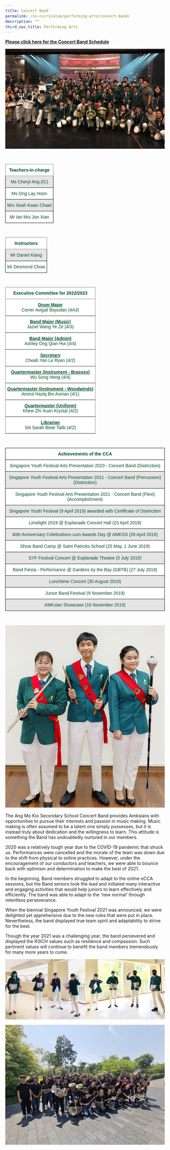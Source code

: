 ```yaml
---
title: Concert Band
permalink: /co-curriculum/performing-arts/concert-band/
description: ""
third_nav_title: Performing Arts
---
```

<p><a href="https://docs.google.com/spreadsheets/d/1I-6xIS6JD1ctN0a8kYlS_KX-zckLLbC9vOnHlqkWPho/edit#gid=0"><strong>Please click here for the Concert Band Schedule</strong></a></p>

![Symphonic Band](/images/Band%203.jpeg)

<br>
<style type="text/css">
.tg  {border-collapse:collapse;border-spacing:0;}
.tg td{border-color:black;border-style:solid;border-width:1px;font-family:Arial, sans-serif;font-size:14px;
  overflow:hidden;padding:10px 5px;word-break:normal;}
.tg th{border-color:black;border-style:solid;border-width:1px;font-family:Arial, sans-serif;font-size:14px;
  font-weight:normal;overflow:hidden;padding:10px 5px;word-break:normal;}
.tg .tg-mwbt{background-color:#FFF;border-color:inherit;color:#004D2E;font-weight:bold;text-align:center;vertical-align:middle}
.tg .tg-bapb{background-color:#E5E5E5;color:#004D2E;text-align:center;vertical-align:middle}
.tg .tg-wpup{background-color:#FFF;color:#004D2E;text-align:center;vertical-align:middle}
</style>
<table class="tg">
<thead>
  <tr>
    <th class="tg-mwbt"><span style="font-weight:700">Teachers-in-charge</span></th>
  </tr>
</thead>
<tbody>
  <tr>
    <td class="tg-bapb">Ms Cheryl Ang (IC)</td>
  </tr>
  <tr>
    <td class="tg-wpup">Ms Ong Lay Hoon</td>
  </tr>
  <tr>
    <td class="tg-bapb">Mrs Seah Kwan Chaet</td>
  </tr>
  <tr>
    <td class="tg-wpup">Mr Ian Mui Jun Xian</td>
  </tr>  
</tbody>
</table>
<br>
<style type="text/css">
.tg  {border-collapse:collapse;border-spacing:0;}
.tg td{border-color:black;border-style:solid;border-width:1px;font-family:Arial, sans-serif;font-size:14px;
  overflow:hidden;padding:10px 5px;word-break:normal;}
.tg th{border-color:black;border-style:solid;border-width:1px;font-family:Arial, sans-serif;font-size:14px;
  font-weight:normal;overflow:hidden;padding:10px 5px;word-break:normal;}
.tg .tg-mwbt{background-color:#FFF;border-color:inherit;color:#004D2E;font-weight:bold;text-align:center;vertical-align:middle}
.tg .tg-bapb{background-color:#E5E5E5;color:#004D2E;text-align:center;vertical-align:middle}
.tg .tg-wpup{background-color:#FFF;color:#004D2E;text-align:center;vertical-align:middle}
</style>
<table class="tg">
<thead>
  <tr>
    <th class="tg-mwbt"><span style="font-weight:700">Instructors</span></th>
  </tr>
</thead>
<tbody>
  <tr>
    <td class="tg-bapb">Mr Daniel Kiang</td>
  </tr>
  <tr>
    <td class="tg-wpup">Mr Desmond Chow</td>
  </tr>
</tbody>
</table>
<br>
<style type="text/css">
.tg  {border-collapse:collapse;border-spacing:0;}
.tg td{border-color:black;border-style:solid;border-width:1px;font-family:Arial, sans-serif;font-size:14px;
  overflow:hidden;padding:10px 5px;word-break:normal;}
.tg th{border-color:black;border-style:solid;border-width:1px;font-family:Arial, sans-serif;font-size:14px;
  font-weight:normal;overflow:hidden;padding:10px 5px;word-break:normal;}
.tg .tg-mwbt{background-color:#FFF;border-color:inherit;color:#004D2E;font-weight:bold;text-align:center;vertical-align:middle}
.tg .tg-ywyw{background-color:#E5E5E5;color:#004D2E;font-weight:bold;text-align:center;text-decoration:underline;vertical-align:top}
.tg .tg-frvs{background-color:#FFF;color:#004D2E;font-weight:bold;text-align:center;text-decoration:underline;vertical-align:top}
</style>
<table class="tg">
<thead>
  <tr>
    <th class="tg-mwbt"><span style="font-weight:700">Executive Committee for 2022/2023</span></th>
  </tr>
</thead>
<tbody>
  <tr>
    <td class="tg-mwbt"><u>Drum Major</u><br><span style="font-weight:400;color:#004D2E">Cerrer Avigail Bayudan (4A3)</span></td>
  </tr>
  <tr>
    <td class="tg-mwbt"><u>Band Major (Music)</u><br><span style="font-weight:400;color:#004D2E">Jaziel Wang Ye Ze (4/3)</span></td>
  </tr>
  <tr>
    <td class="tg-mwbt"><u>Band Major (Admin)</u><br><span style="font-weight:400;color:#004D2E">Ashley Ong Qian Hui (4/4)</span></td>
  </tr>
  <tr>
    <td class="tg-mwbt"><u>Secretary</u><br><span style="font-weight:400;color:#004D2E">Cheah Yan Le Ryan (4/2)</span></td>
  </tr>
  <tr>
    <td class="tg-mwbt"><u>Quartermaster (Instrument - Brasses)</u><br><span style="font-weight:400;color:#004D2E">Wu Song Heng (4/4)</span></td>
  </tr>
  <tr>
    <td class="tg-mwbt"><u>Quartermaster (Instrument - Woodwinds)</u><br><span style="font-weight:400;color:#004D2E">Amirul Haziq Bin Asman (4/1)</span></td>
  </tr>
  <tr>
    <td class="tg-mwbt"><u>Quartermaster (Uniform)</u><br><span style="font-weight:400;color:#004D2E">Khew Zhi Xuan Krystal (4/2)</span></td>
  </tr>
  <tr>
    <td class="tg-mwbt"><u>Librarian</u><br><span style="font-weight:400;color:#004D2E">Siti Sarah Binte Talib (4/2)</span></td>
  </tr>
</tbody>
</table>
<br>
<style type="text/css">
.tg  {border-collapse:collapse;border-spacing:0;}
.tg td{border-color:black;border-style:solid;border-width:1px;font-family:Arial, sans-serif;font-size:14px;
  overflow:hidden;padding:10px 5px;word-break:normal;}
.tg th{border-color:black;border-style:solid;border-width:1px;font-family:Arial, sans-serif;font-size:14px;
  font-weight:normal;overflow:hidden;padding:10px 5px;word-break:normal;}
.tg .tg-74pa{background-color:#FFF;color:#004D2E;font-weight:bold;text-align:center;vertical-align:middle}
.tg .tg-bapb{background-color:#E5E5E5;color:#004D2E;text-align:center;vertical-align:middle}
.tg .tg-wpup{background-color:#FFF;color:#004D2E;text-align:center;vertical-align:middle}
</style>
<table class="tg">
<thead>
  <tr>
    <th class="tg-74pa"><span style="font-weight:700">Achievements of the CCA</span></th>
  </tr><tr>
    <td class="tg-wpup">Singapore Youth Festival Arts Presentation 2023 - Concert Band (Distinction)</td>
	</tr>
</thead>
<tbody>
  <tr>
    <td class="tg-bapb">Singapore Youth Festival Arts Presentation 2021 - Concert Band (Percussion) (Distinction)</td>
  </tr>
  <tr>
    <td class="tg-wpup">Singapore Youth Festival Arts Presentation 2021 - Concert Band (Flexi) (Accomplishment)</td>
  </tr>
  <tr>
    <td class="tg-bapb">Singapore Youth Festival (9 April 2019) awarded with Certificate of Distinction</td>
  </tr>
  <tr>
    <td class="tg-wpup">Limelight 2019 @ Esplanade Concert Hall (23 April 2019)</td>
  </tr>
  <tr>
    <td class="tg-bapb">40th Anniversary Celebrations cum Awards Day @ AMKSS (26 April 2019)</td>
  </tr>
  <tr>
    <td class="tg-wpup">Show Band Camp @ Saint Patricks School (25 May, 1 June 2019)</td>
  </tr>
  <tr>
    <td class="tg-bapb">SYF Festival Concert @ Esplanade Theatre (5 July 2019)</td>
  </tr>
  <tr>
    <td class="tg-wpup">Band Fiesta - Performance @ Gardens by the Bay (GBTB) (27 July 2019)</td>
  </tr>
  <tr>
    <td class="tg-bapb">Lunchtime Concert (30 August 2019)</td>
  </tr>
  <tr>
    <td class="tg-wpup">Junior Band Festival (9 November 2019)</td>
  </tr>
  <tr>
    <td class="tg-bapb">AMKsian Showcase (16 November 2019)</td>
  </tr>
</tbody>
</table>
<br>

![](/images/Symphonic%20Band.jpg)

The Ang Mo Kio Secondary School Concert Band provides Amksians with opportunities to pursue their interests and passion in music making. Music making is often assumed to be a talent one simply possesses, but it is instead truly about dedication and the willingness to learn. This attitude is something the Band has undoubtedly nurtured in our members.

  

2020 was a relatively tough year due to the COVID-19 pandemic that struck us. Performances were cancelled and the morale of the team was down due to the shift from physical to online practices. However, under the encouragement of our conductors and teachers, we were able to bounce back with optimism and determination to make the best of 2021.

  

In the beginning, Band members struggled to adapt to the online eCCA sessions, but the Band seniors took the lead and initiated many interactive and engaging activities that would help juniors to learn effectively and efficiently. The band was able to adapt to the ‘new normal’ through relentless perseverance.

  

When the biennial Singapore Youth Festival 2021 was announced, we were delighted yet apprehensive due to the new rules that were put in place. Nevertheless, the band displayed true team spirit and adaptability to strive for the best.

  

Though the year 2021 was a challenging year, the band persevered and displayed the R3ICH values such as resilience and compassion. Such pertinent values will continue to benefit the band members tremendously for many more years to come.

![](/images/Band%204.jpeg)

![](/images/Band%205.jpeg)